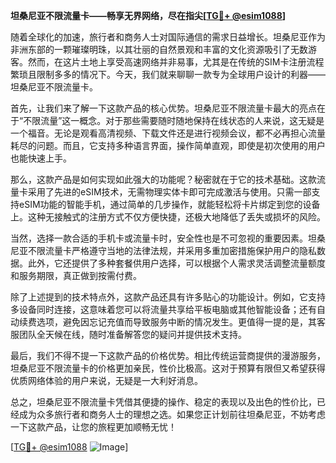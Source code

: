 **坦桑尼亚不限流量卡——畅享无界网络，尽在指尖[[TG💪+ @esim1088](https://t.me/s/esim1088)]**

随着全球化的加速，旅行者和商务人士对国际通信的需求日益增长。坦桑尼亚作为非洲东部的一颗璀璨明珠，以其壮丽的自然景观和丰富的文化资源吸引了无数游客。然而，在这片土地上享受高速网络并非易事，尤其是在传统的SIM卡注册流程繁琐且限制多多的情况下。今天，我们就来聊聊一款专为全球用户设计的利器——坦桑尼亚不限流量卡。

首先，让我们来了解一下这款产品的核心优势。坦桑尼亚不限流量卡最大的亮点在于“不限流量”这一概念。对于那些需要随时随地保持在线状态的人来说，这无疑是一个福音。无论是观看高清视频、下载文件还是进行视频会议，都不必再担心流量耗尽的问题。而且，它支持多种语言界面，操作简单直观，即使是初次使用的用户也能快速上手。

那么，这款产品是如何实现如此强大的功能呢？秘密就在于它的技术基础。这款流量卡采用了先进的eSIM技术，无需物理实体卡即可完成激活与使用。只需一部支持eSIM功能的智能手机，通过简单的几步操作，就能轻松将卡片绑定到您的设备上。这种无接触式的注册方式不仅方便快捷，还极大地降低了丢失或损坏的风险。

当然，选择一款合适的手机卡或流量卡时，安全性也是不可忽视的重要因素。坦桑尼亚不限流量卡严格遵守当地的法律法规，并采用多重加密措施保护用户的隐私数据。此外，它还提供了多种套餐供用户选择，可以根据个人需求灵活调整流量额度和服务期限，真正做到按需付费。

除了上述提到的技术特点外，这款产品还具有许多贴心的功能设计。例如，它支持多设备同时连接，这意味着您可以将流量共享给平板电脑或其他智能设备；还有自动续费选项，避免因忘记充值而导致服务中断的情况发生。更值得一提的是，其客服团队全天候在线，随时准备解答您的疑问并提供技术支持。

最后，我们不得不提一下这款产品的价格优势。相比传统运营商提供的漫游服务，坦桑尼亚不限流量卡的价格更加亲民，性价比极高。这对于预算有限但又希望获得优质网络体验的用户来说，无疑是一大利好消息。

总之，坦桑尼亚不限流量卡凭借其便捷的操作、稳定的表现以及出色的性价比，已经成为众多旅行者和商务人士的理想之选。如果您正计划前往坦桑尼亚，不妨考虑一下这款产品，让您的旅程更加顺畅无忧！

[[TG💪+ @esim1088](https://t.me/s/esim1088) ![Image](https://i.postimg.cc/4NQfJmqS/Snipaste-2025-05-13-00-14-12.png)]